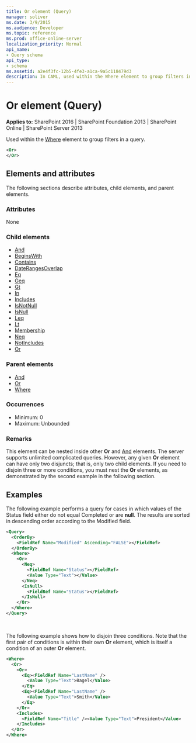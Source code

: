 ```yaml
---
title: Or element (Query)
manager: soliver
ms.date: 3/9/2015
ms.audience: Developer
ms.topic: reference
ms.prod: office-online-server
localization_priority: Normal
api_name:
- Query schema
api_type:
- schema
ms.assetid: a2e4f3fc-12b5-4fe3-a1ca-9a5c118479d3
description: In CAML, used within the Where element to group filters in a query. 
---
```


# Or element (Query)

**Applies to:** SharePoint 2016 | SharePoint Foundation 2013 | SharePoint Online | SharePoint Server 2013
  
Used within the [Where](where-element-query.md) element to group filters in a query. 
  
```XML
<Or>
</Or>
```

## Elements and attributes

The following sections describe attributes, child elements, and parent elements.

### Attributes

None
   
### Child elements

- [And](and-element-query.md)
- [BeginsWith](beginswith-element-query.md)
- [Contains](contains-element-query.md)
- [DateRangesOverlap](daterangesoverlap-element-query.md)
- [Eq](eq-element-query.md)
- [Geq](geq-element-query.md)
- [Gt](gt-element-query.md)
- [In](in-element-query.md)
- [Includes](includes-element-query.md)
- [IsNotNull](isnotnull-element-query.md)
- [IsNull](isnull-element-query.md)
- [Leq](leq-element-query.md)
- [Lt](lt-element-query.md)
- [Membership](membership-element-query.md)
- [Neq](neq-element-query.md)
- [NotIncludes](notincludes-element-query.md)
- [Or](or-element-query.md)
   
### Parent elements

- [And](and-element-query.md)
- [Or](or-element-query.md)
- [Where](where-element-query.md)
   
### Occurrences

- Minimum: 0
- Maximum: Unbounded
   
### Remarks

This element can be nested inside other **Or** and [And](and-element-query.md) elements. The server supports unlimited complicated queries. However, any given **Or** element can have only two disjuncts; that is, only two child elements. If you need to disjoin three or more conditions, you must nest the **Or** elements, as demonstrated by the second example in the following section. 
  
## Examples

The following example performs a query for cases in which values of the Status field either do not equal Completed or are **null**. The results are sorted in descending order according to the Modified field.
  
```XML
<Query>
  <OrderBy>
    <FieldRef Name="Modified" Ascending="FALSE"></FieldRef>
  </OrderBy>
  <Where>
    <Or>
      <Neq>
        <FieldRef Name="Status"></FieldRef>
        <Value Type="Text"></Value>
      </Neq>
      <IsNull>
        <FieldRef Name="Status"></FieldRef>
      </IsNull>
    </Or>
  </Where>
</Query>
```

<br/>

The following example shows how to disjoin three conditions. Note that the first pair of conditions is within their own **Or** element, which is itself a condition of an outer **Or** element. 
  
```XML
<Where>
  <Or>
    <Or>
      <Eq><FieldRef Name="LastName" />
        <Value Type="Text">Bagel</Value>
      </Eq>
      <Eq><FieldRef Name="LastName" />
        <Value Type="Text">Smith</Value>
      </Eq>
    </Or>
    <Includes>
      <FieldRef Name="Title" /><Value Type="Text">President</Value>
    </Includes>
  </Or>
</Where>

```


<br/>


